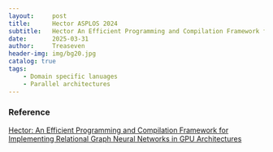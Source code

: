 ```yaml
---
layout:     post
title:      Hector ASPLOS 2024
subtitle:   Hector An Efficient Programming and Compilation Framework for Implementing Relational Graph Neural Networks in GPU Architectures
date:       2025-03-31
author:     Treaseven
header-img: img/bg20.jpg
catalog: true
tags:
    - Domain specific lanuages
    - Parallel architectures
---
```




### Reference
[Hector: An Efficient Programming and Compilation Framework for Implementing Relational Graph Neural Networks in GPU Architectures](https://dl.acm.org/doi/pdf/10.1145/3620666.3651322)